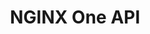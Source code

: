 ---
title: NGINX One API
description: 
draft: false
weight: 100
url: /nginx-one/reference/api
layout: "nginx-one-ea-list"
---